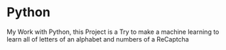 # Python
My Work with Python, this Project is a Try to make a machine learning to learn all of letters of an alphabet and numbers  of a ReCaptcha
